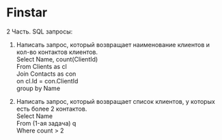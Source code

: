 # Finstar
2 Часть. SQL запросы:  
  
1. Написать запрос, который возвращает наименование клиентов и кол-во
контактов клиентов.  
Select Name, count(ClientId)  
From Clients as cl  
Join Contacts as con  
on cl.Id = con.ClientId  
group by Name  
  
2. Написать запрос, который возвращает список клиентов, у которых есть более
2 контактов.  
Select Name  
From (1-ая задача) q  
Where count > 2  
